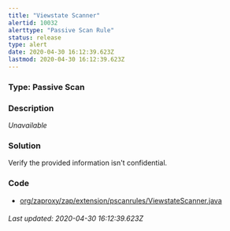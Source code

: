 ```yaml
---
title: "Viewstate Scanner"
alertid: 10032
alerttype: "Passive Scan Rule"
status: release
type: alert
date: 2020-04-30 16:12:39.623Z
lastmod: 2020-04-30 16:12:39.623Z
---
```

### Type: Passive Scan

### Description
_Unavailable_

### Solution

Verify the provided information isn't confidential.

### Code

 * [org/zaproxy/zap/extension/pscanrules/ViewstateScanner.java](https://github.com/zaproxy/zap-extensions/blob/master/addOns/pscanrules/src/main/java/org/zaproxy/zap/extension/pscanrules/ViewstateScanner.java)

###### Last updated: 2020-04-30 16:12:39.623Z
